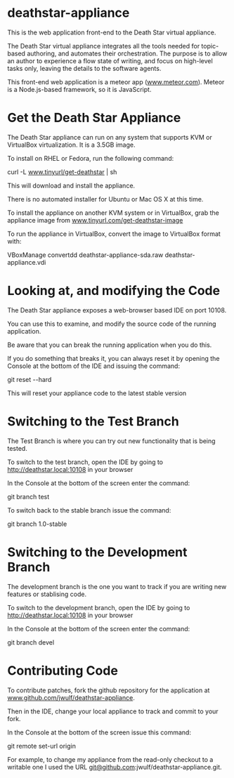 deathstar-appliance
===================

This is the web application front-end to the Death Star virtual appliance.

The Death Star virtual appliance integrates all the tools needed for topic-based
authoring, and automates their orchestration. The purpose is to allow an author
to experience a flow state of writing, and focus on high-level tasks only, 
leaving the details to the software agents.

This front-end web application is a meteor app (www.meteor.com). 
Meteor is a Node.js-based framework, so it is JavaScript. 

Get the Death Star Appliance 
============================

The Death Star appliance can run on any system that supports KVM or VirtualBox
virtualization. It is a 3.5GB image. 

To install on RHEL or Fedora, run the following command:

curl -L www.tinyurl/get-deathstar | sh

This will download and install the appliance.

There is no automated installer for Ubuntu or Mac OS X at this time.
 
To install the appliance on another KVM system or in VirtualBox, grab the 
appliance image from www.tinyurl.com/get-deathstar-image

To run the appliance in VirtualBox, convert the image to VirtualBox format with:

VBoxManage convertdd deathstar-appliance-sda.raw deathstar-appliance.vdi

Looking at, and modifying the  Code
===================================

The Death Star appliance exposes a web-browser based IDE on port 10108.

You can use this to examine, and modify the source code of the running application.

Be aware that you can break the running application when you do this. 

If you do something that breaks it, you can always reset it by opening the Console
at the bottom of the IDE and issuing the command:

git reset --hard

This will reset your appliance code to the latest stable version

Switching to the Test Branch
============================

The Test Branch is where you can try out new functionality that is being tested.

To switch to the test branch, open the IDE  by going to 
http://deathstar.local:10108 in your browser

In the Console at the bottom of the screen enter the command:

git branch test

To switch back to the stable branch issue the command:

git branch 1.0-stable

Switching to the Development Branch
===================================

The development branch is the one you want to track if you are writing new
features or stablising code.

To switch to the development branch, open the IDE by going to 
http://deathstar.local:10108 in your browser

In the Console at the bottom of the screen enter the command:

git branch devel

Contributing Code
=================

To contribute patches, fork the github repository for the application at
www.github.com/jwulf/deathstar-appliance.

Then in the IDE, change your local appliance to track and commit to your fork.

In the Console at the bottom of the screen issue this command:

git remote set-url origin <your-git-fork-clone-url>

For example, to change my appliance from the read-only checkout to a writable one
I used the URL git@github.com:jwulf/deathstar-appliance.git.




